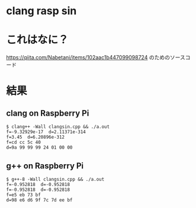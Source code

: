 clang rasp sin
====
# これはなに？

https://qiita.com/Nabetani/items/102aac1b447099098724
のためのソースコード

# 結果


## clang on Raspberry Pi

```
$ clang++ -Wall clangsin.cpp && ./a.out
f=-9.32929e-17  d=2.11371e-314
f=3.45  d=6.20896e-312
f=cd cc 5c 40 
d=9a 99 99 99 24 01 00 00
```

## g++ on Raspberry Pi

```
$ g++-8 -Wall clangsin.cpp && ./a.out
f=-0.952818  d=-0.952818
f=-0.952818  d=-0.952818
f=e5 eb 73 bf 
d=98 e6 d6 9f 7c 7d ee bf 
```
